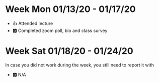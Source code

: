 # Week Mon 01/13/20 - 01/17/20

* :+1: Attended lecture
* :o2: Completed zoom poll, bio and class survey

# Week Sat 01/18/20 - 01/24/20

In case you did not work during the week, you still need to report it with 

* :o2: N/A
